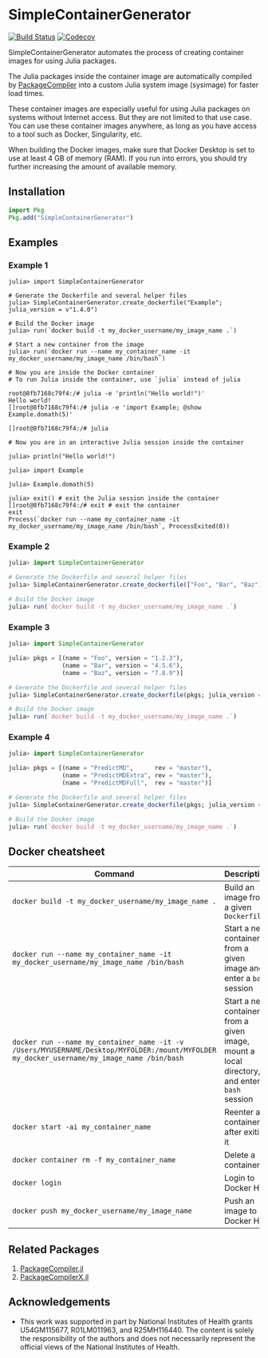 # SimpleContainerGenerator

[![Build Status](https://travis-ci.com/bcbi/SimpleContainerGenerator.jl.svg?branch=master)](https://travis-ci.com/bcbi/SimpleContainerGenerator.jl/branches)
[![Codecov](https://codecov.io/gh/bcbi/SimpleContainerGenerator.jl/branch/master/graph/badge.svg)](https://codecov.io/gh/bcbi/SimpleContainerGenerator.jl)

SimpleContainerGenerator automates the process of creating container images for using Julia packages.

The Julia packages inside the container image are automatically compiled by [PackageCompiler](https://github.com/JuliaLang/PackageCompiler.jl) into a custom Julia system image (sysimage) for faster load times.

These container images are especially useful for using Julia packages on systems without Internet access. But they are not limited to that use case. You can use these container images anywhere, as long as you have access to a tool such as Docker, Singularity, etc.

When building the Docker images, make sure that Docker Desktop is set to use at least 4 GB of memory (RAM). If you run into errors, you should try further increasing the amount of available memory.

## Installation

```julia
import Pkg
Pkg.add("SimpleContainerGenerator")
```

## Examples

### Example 1

```
julia> import SimpleContainerGenerator

# Generate the Dockerfile and several helper files
julia> SimpleContainerGenerator.create_dockerfile("Example"; julia_version = v"1.4.0")

# Build the Docker image
julia> run(`docker build -t my_docker_username/my_image_name .`)

# Start a new container from the image
julia> run(`docker run --name my_container_name -it my_docker_username/my_image_name /bin/bash`)

# Now you are inside the Docker container
# To run Julia inside the container, use `julia` instead of julia

root@8fb7168c79f4:/# julia -e 'println("Hello world!")'
Hello world!
[]root@8fb7168c79f4:/# julia -e 'import Example; @show Example.domath(5)'

[]root@8fb7168c79f4:/# julia

# Now you are in an interactive Julia session inside the container

julia> println("Hello world!")

julia> import Example

julia> Example.domath(5)

julia> exit() # exit the Julia session inside the container
[]root@8fb7168c79f4:/# exit # exit the container
exit
Process(`docker run --name my_container_name -it my_docker_username/my_image_name /bin/bash`, ProcessExited(0))
```

### Example 2

```julia
julia> import SimpleContainerGenerator

# Generate the Dockerfile and several helper files
julia> SimpleContainerGenerator.create_dockerfile(["Foo", "Bar", "Baz"]; julia_version = v"1.4.0")

# Build the Docker image
julia> run(`docker build -t my_docker_username/my_image_name .`)
```

### Example 3

```julia
julia> import SimpleContainerGenerator

julia> pkgs = [(name = "Foo", version = "1.2.3"),
               (name = "Bar", version = "4.5.6"),
               (name = "Baz", version = "7.8.9")]

# Generate the Dockerfile and several helper files
julia> SimpleContainerGenerator.create_dockerfile(pkgs; julia_version = v"1.4.0")

# Build the Docker image
julia> run(`docker build -t my_docker_username/my_image_name .`)
```

### Example 4

```julia
julia> import SimpleContainerGenerator

julia> pkgs = [(name = "PredictMD",      rev = "master"),
               (name = "PredictMDExtra", rev = "master"),
               (name = "PredictMDFull",  rev = "master")]

# Generate the Dockerfile and several helper files
julia> SimpleContainerGenerator.create_dockerfile(pkgs; julia_version = v"1.4.0")

# Build the Docker image
julia> run(`docker build -t my_docker_username/my_image_name .`)
```

## Docker cheatsheet

| Command | Description |
| ------- | ----------- |
| `docker build -t my_docker_username/my_image_name .` | Build an image from a given `Dockerfile` |
| `docker run --name my_container_name -it my_docker_username/my_image_name /bin/bash` | Start a new container from a given image and enter a `bash` session |
| `docker run --name my_container_name -it -v /Users/MYUSERNAME/Desktop/MYFOLDER:/mount/MYFOLDER my_docker_username/my_image_name /bin/bash` | Start a new container from a given image, mount a local directory, and enter a `bash` session |
| `docker start -ai my_container_name` | Reenter a container after exiting it |
| `docker container rm -f my_container_name` | Delete a container |
| `docker login` | Login to Docker Hub |
| `docker push my_docker_username/my_image_name` | Push an image to Docker Hub |

## Related Packages
1. [PackageCompiler.jl](https://github.com/JuliaLang/PackageCompiler.jl)
2. [PackageCompilerX.jl](https://github.com/JuliaLang/PackageCompilerX.jl)

## Acknowledgements

- This work was supported in part by National Institutes of Health grants U54GM115677, R01LM011963, and R25MH116440. The content is solely the responsibility of the authors and does not necessarily represent the official views of the National Institutes of Health.
